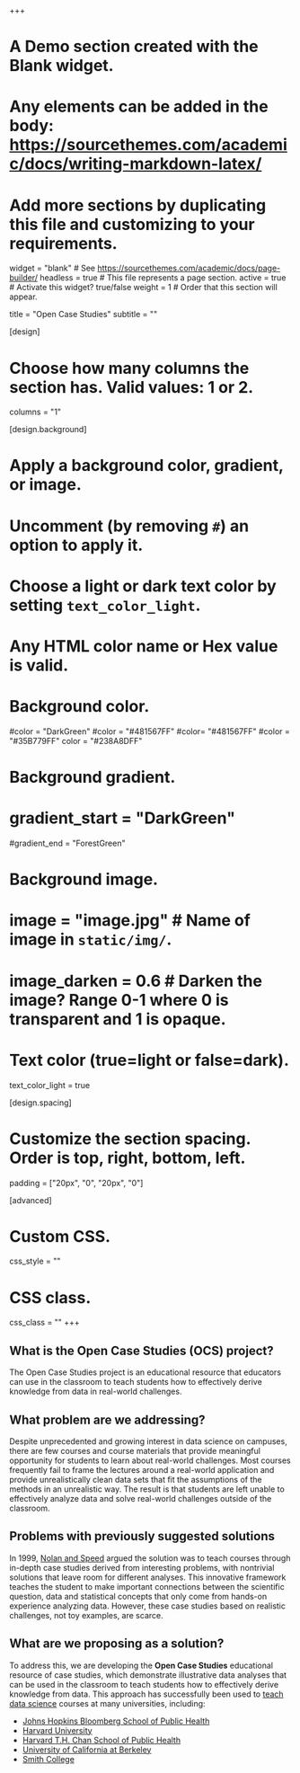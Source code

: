 +++
# A Demo section created with the Blank widget.
# Any elements can be added in the body: https://sourcethemes.com/academic/docs/writing-markdown-latex/
# Add more sections by duplicating this file and customizing to your requirements.

widget = "blank"  # See https://sourcethemes.com/academic/docs/page-builder/
headless = true  # This file represents a page section.
active = true  # Activate this widget? true/false
weight = 1  # Order that this section will appear.

title = "Open Case Studies"
subtitle = ""

[design]
  # Choose how many columns the section has. Valid values: 1 or 2.
  columns = "1"

[design.background]
  # Apply a background color, gradient, or image.
  #   Uncomment (by removing `#`) an option to apply it.
  #   Choose a light or dark text color by setting `text_color_light`.
  #   Any HTML color name or Hex value is valid.

  # Background color.
   #color = "DarkGreen"
   #color = "#481567FF"
   #color= "#481567FF"
   #color = "#35B779FF"
   color = "#238A8DFF"
   
  # Background gradient.
 # gradient_start = "DarkGreen"
  #gradient_end = "ForestGreen"
  
  # Background image.
  # image = "image.jpg"  # Name of image in `static/img/`.
  # image_darken = 0.6  # Darken the image? Range 0-1 where 0 is transparent and 1 is opaque.

  # Text color (true=light or false=dark).
  text_color_light = true

[design.spacing]
  # Customize the section spacing. Order is top, right, bottom, left.
  padding = ["20px", "0", "20px", "0"]

[advanced]
 # Custom CSS. 
 css_style = ""
 
 # CSS class.
 css_class = ""
+++

## What is the Open Case Studies (OCS) project? 

The Open Case Studies project is an educational resource that educators can use in the classroom to teach students how to effectively derive knowledge from data in real-world challenges. 

## What problem are we addressing? 

Despite unprecedented and growing interest in data science on campuses, there are few courses and course materials that provide meaningful opportunity for students to learn about real-world challenges. Most courses frequently fail to frame the lectures around a real-world application and provide unrealistically clean data sets that fit the assumptions of the methods in an unrealistic way. The result is that students are left unable to effectively analyze data and solve real-world challenges outside of the classroom.

## Problems with previously suggested solutions

In 1999, [Nolan and Speed](https://www.stat.berkeley.edu/users/statlabs/) argued the solution was to teach courses through in-depth case studies derived from interesting problems, with nontrivial solutions that leave room for different analyses. This innovative framework teaches the student to make important connections between the scientific question, data and statistical concepts that only come from hands-on experience analyzing data. However, these case studies based on realistic challenges, not toy examples, are scarce. 

## What are we proposing as a solution?

To address this, we are developing the **Open Case Studies** educational resource of case studies, which demonstrate illustrative data analyses that can be used in the classroom to teach students how to effectively derive knowledge from data. This approach has successfully been used to [teach data science](https://amstat.tandfonline.com/doi/abs/10.1080/00031305.2017.1356747#.XDZCzS3MxTY) courses at many universities, including: 

* [Johns Hopkins Bloomberg School of Public Health](https://jhu-advdatasci.github.io/2018/)
* [Harvard University](http://cs109.github.io/2014/)
* [Harvard T.H. Chan School of Public Health](http://datasciencelabs.github.io/2016/)
* [University of California at Berkeley](http://rdatasciencecases.org)
* [Smith College](https://www.tandfonline.com/doi/pdf/10.1080/00031305.2015.1081105)



